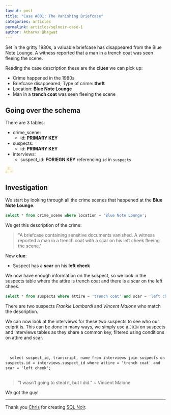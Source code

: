 ```yaml
---
layout: post
title: "Case #001: The Vanishing Briefcase"
categories: articles
permalink: articles/sqlnoir-case-1
author: Atharva Bhagwat
---
```


Set in the gritty 1980s, a valuable briefcase has disappeared from the Blue Note Lounge. A witness reported that a man in a trench coat was seen fleeing the scene.

Reading the case description these are the **clues** we can pick up:

- Crime happened in the 1980s
- Briefcase disappeared; Type of crime: **theft**
- Location: **Blue Note Lounge**
- Man in a **trench coat** was seen fleeing the scene

## Going over the schema

There are 3 tables:

- crime_scene:
  - id: **PRIMARY KEY**
- suspects:
  - id: **PRIMARY KEY**
- interviews:
  - suspect_id: **FORIEGN KEY** referencing `id` in `suspects`

<!-- markdownlint-disable-next-line MD033 -->
<img src="/assets/images/articles/sqlnoir_case1/schema.png" alt="case1_schema" width="25">

## Investigation

We start by looking through all the crime scenes that happened at the **Blue Note Lounge**.

```sql
select * from crime_scene where location = 'Blue Note Lounge';
```

We get this description of the crime:

> "A briefcase containing sensitive documents vanished. A witness reported a man in a trench coat with a scar on his left cheek fleeing the scene."

New **clue**:

- Suspect has a **scar** on his **left cheek**

We now have enough information on the suspect, so we look in the suspects table where the attire is trench coat and there is a scar on the left cheek.

```sql
select * from suspects where attire = 'trench coat' and scar = 'left cheek';
```

There are two suspects *Frankie Lombardi* and *Vincent Malone* who match the description.

We can now look at the interviews for these two suspects to see who our culprit is. This can be done in many ways, we simply use a `JOIN` on suspects and interviews tables as they share a common key, filtered using conditions on attire and scar.

<!-- markdownlint-disable-next-line MD033 -->
<pre>
  <!-- markdownlint-disable-next-line MD033 -->
  <code class="language-sql">
  select suspect_id, transcript, name from interviews join suspects on suspects.id = interviews.suspect_id where attire = 'trench coat' and scar = 'left cheek';
  </code>
</pre>

> "I wasn’t going to steal it, but I did." ~ Vincent Malone

We got the guy!

----

Thank you [Chris](https://github.com/hristo2612) for creating [SQL Noir](https://www.sqlnoir.com/).

